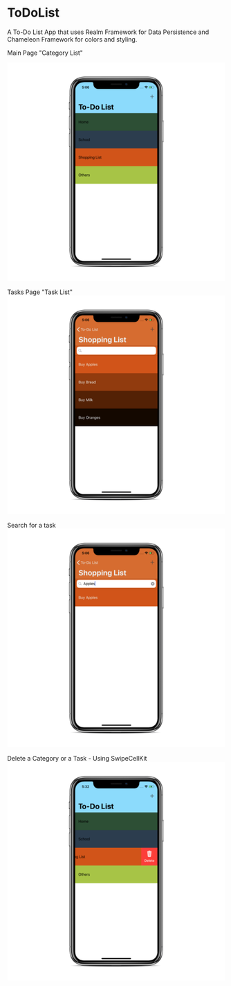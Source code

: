 # ToDoList

A To-Do List App that uses Realm Framework for Data Persistence and Chameleon Framework for colors and styling. 

Main Page "Category List"

![alt text](https://github.com/Bilalkamal/ToDoList/blob/master/Screenshots/Screen%201.png)

Tasks Page "Task List"
![alt text](https://github.com/Bilalkamal/ToDoList/blob/master/Screenshots/Screen%202.png)

Search for a task 
![alt text](https://github.com/Bilalkamal/ToDoList/blob/master/Screenshots/Screen%202%20Search.png)

Delete a Category or a Task - Using SwipeCellKit
![alt text](https://github.com/Bilalkamal/ToDoList/blob/master/Screenshots/Page%201%20Delete.png)
